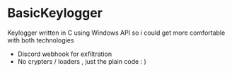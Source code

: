 # BasicKeylogger

Keylogger written in C using Windows API so i could get more comfortable with both technologies
* Discord webhook for exfiltration
* No crypters / loaders , just the plain code : ) 
